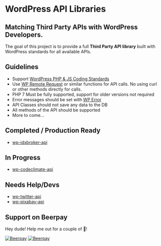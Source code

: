 # WordPress API Libraries

## Matching Third Party APIs with WordPress Developers.

The goal of this project is to provide a full **Third Party API library** built with WordPress standards for all available APIs.

## Guidelines

* Support [WordPress PHP & JS Coding Standards](https://codex.wordpress.org/WordPress_Coding_Standards)
* Use [WP Remote Request](https://developer.wordpress.org/reference/functions/wp_remote_request/) or similar functions for API calls. No using curl or other methods directly for calls.
* PHP 7 Must be fully supported, support for older versions not required
* Error messages should be set with [WP Error](https://codex.wordpress.org/Class_Reference/WP_Error)
* API Classes should not save any data to the DB
* All methods of the API should be supported
* More to come...

## Completed / Production Ready

* [wp-idxbroker-api](https://github.com/wp-api-libraries/wp-idxbroker-api)

## In Progress

* [wp-codeclimate-api](https://github.com/wp-api-libraries/wp-codeclimate-api)

## Needs Help/Devs

* [wp-twitter-api](https://github.com/wp-api-libraries/wp-twitter-api)
* [wp-pixabay-api](https://github.com/wp-api-libraries/wp-pixabay-api)

## Support on Beerpay
Hey dude! Help me out for a couple of :beers:!

[![Beerpay](https://beerpay.io/wp-api-libraries/wp-api-libraries.com/badge.svg?style=beer-square)](https://beerpay.io/wp-api-libraries/wp-api-libraries.com)  [![Beerpay](https://beerpay.io/wp-api-libraries/wp-api-libraries.com/make-wish.svg?style=flat-square)](https://beerpay.io/wp-api-libraries/wp-api-libraries.com?focus=wish)